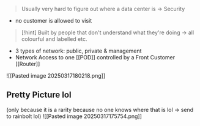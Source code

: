 > Usually very hard to figure out where a data center is -> Security

- no customer is allowed to visit

> [!hint] Built by people that don't understand what they're doing -> all colourful and labelled etc.
- 3 types of network: public, private & management
- Network Access to one [[POD]] controlled by a Front Customer [[Router]]

![[Pasted image 20250317180218.png]]
## Pretty Picture  lol
(only because it is a rarity because no one knows where that is lol -> send to rainbolt lol)
![[Pasted image 20250317175754.png]]
